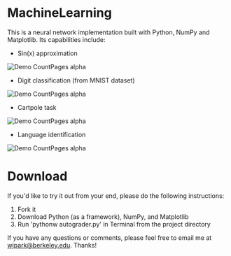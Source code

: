 # MachineLearning
This is a neural network implementation built with Python, NumPy and Matplotlib. Its capabilities include:

- Sin(x) approximation

![Demo CountPages alpha](https://j.gifs.com/APO839.gif)

- Digit classification (from MNIST dataset)

![Demo CountPages alpha](https://j.gifs.com/9QX35z.gif)

- Cartpole task

![Demo CountPages alpha](https://j.gifs.com/Q0LA4G.gif)

- Language identification

![Demo CountPages alpha](https://j.gifs.com/KZEAJx.gif)

# Download
If you'd like to try it out from your end, please do the following instructions:
1) Fork it 
2) Download Python (as a framework), NumPy, and Matplotlib
3) Run 'pythonw autograder.py' in Terminal from the project directory

If you have any questions or comments, please feel free to email me at wjpark@berkeley.edu. Thanks!
